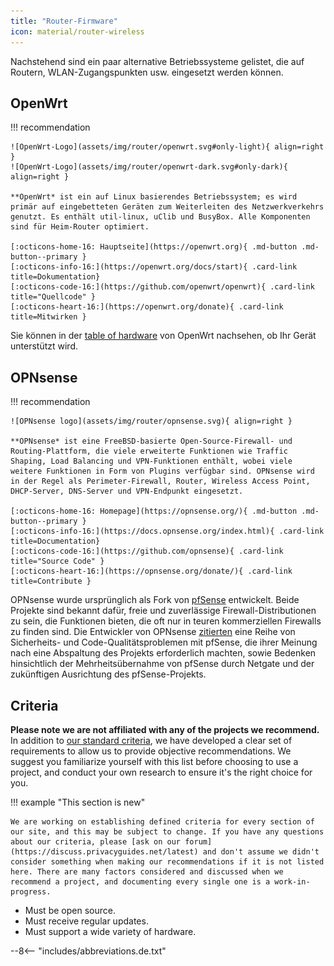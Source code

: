 ```yaml
---
title: "Router-Firmware"
icon: material/router-wireless
---
```


Nachstehend sind ein paar alternative Betriebssysteme gelistet, die auf Routern, WLAN-Zugangspunkten usw. eingesetzt werden können.

## OpenWrt

!!! recommendation

    ![OpenWrt-Logo](assets/img/router/openwrt.svg#only-light){ align=right }
    ![OpenWrt-Logo](assets/img/router/openwrt-dark.svg#only-dark){ align=right }
    
    **OpenWrt* ist ein auf Linux basierendes Betriebssystem; es wird primär auf eingebetteten Geräten zum Weiterleiten des Netzwerkverkehrs genutzt. Es enthält util-linux, uClib und BusyBox. Alle Komponenten sind für Heim-Router optimiert.
    
    [:octicons-home-16: Hauptseite](https://openwrt.org){ .md-button .md-button--primary }
    [:octicons-info-16:](https://openwrt.org/docs/start){ .card-link title=Dokumentation}
    [:octicons-code-16:](https://github.com/openwrt/openwrt){ .card-link title="Quellcode" }
    [:octicons-heart-16:](https://openwrt.org/donate){ .card-link title=Mitwirken }

Sie können in der [table of hardware](https://openwrt.org/toh/start) von OpenWrt nachsehen, ob Ihr Gerät unterstützt wird.

## OPNsense

!!! recommendation

    ![OPNsense logo](assets/img/router/opnsense.svg){ align=right }
    
    **OPNsense* ist eine FreeBSD-basierte Open-Source-Firewall- und Routing-Plattform, die viele erweiterte Funktionen wie Traffic Shaping, Load Balancing und VPN-Funktionen enthält, wobei viele weitere Funktionen in Form von Plugins verfügbar sind. OPNsense wird in der Regel als Perimeter-Firewall, Router, Wireless Access Point, DHCP-Server, DNS-Server und VPN-Endpunkt eingesetzt.
    
    [:octicons-home-16: Homepage](https://opnsense.org/){ .md-button .md-button--primary }
    [:octicons-info-16:](https://docs.opnsense.org/index.html){ .card-link title=Documentation}
    [:octicons-code-16:](https://github.com/opnsense){ .card-link title="Source Code" }
    [:octicons-heart-16:](https://opnsense.org/donate/){ .card-link title=Contribute }

OPNsense wurde ursprünglich als Fork von [pfSense](https://en.wikipedia.org/wiki/PfSense) entwickelt. Beide Projekte sind bekannt dafür, freie und zuverlässige Firewall-Distributionen zu sein, die Funktionen bieten, die oft nur in teuren kommerziellen Firewalls zu finden sind. Die Entwickler von OPNsense [zitierten](https://docs.opnsense.org/history/thefork.html) eine Reihe von Sicherheits- und Code-Qualitätsproblemen mit pfSense, die ihrer Meinung nach eine Abspaltung des Projekts erforderlich machten, sowie Bedenken hinsichtlich der Mehrheitsübernahme von pfSense durch Netgate und der zukünftigen Ausrichtung des pfSense-Projekts.

## Criteria

**Please note we are not affiliated with any of the projects we recommend.** In addition to [our standard criteria](about/criteria.md), we have developed a clear set of requirements to allow us to provide objective recommendations. We suggest you familiarize yourself with this list before choosing to use a project, and conduct your own research to ensure it's the right choice for you.

!!! example "This section is new"

    We are working on establishing defined criteria for every section of our site, and this may be subject to change. If you have any questions about our criteria, please [ask on our forum](https://discuss.privacyguides.net/latest) and don't assume we didn't consider something when making our recommendations if it is not listed here. There are many factors considered and discussed when we recommend a project, and documenting every single one is a work-in-progress.

- Must be open source.
- Must receive regular updates.
- Must support a wide variety of hardware.

--8<-- "includes/abbreviations.de.txt"

